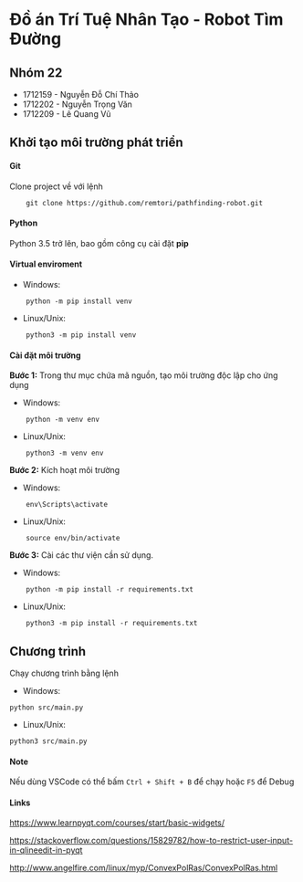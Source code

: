 # Đồ án Trí Tuệ Nhân Tạo - Robot Tìm Đường

## Nhóm 22

- 1712159 - Nguyễn Đỗ Chí Thảo
- 1712202 - Nguyễn Trọng Văn
- 1712209 - Lê Quang Vũ
## Khởi tạo môi trường phát triển

#### Git

Clone project về với lệnh

```
    git clone https://github.com/remtori/pathfinding-robot.git
```

#### Python

Python 3.5 trở lên, bao gồm công cụ cài đặt __pip__

#### Virtual enviroment

- Windows:

```
    python -m pip install venv
```

- Linux/Unix:

```
    python3 -m pip install venv
```

#### Cài đặt môi trường

__Bước 1:__ Trong thư mục chứa mã nguồn, tạo môi trường độc lập cho ứng dụng

- Windows:

```
    python -m venv env
```

- Linux/Unix:

```
    python3 -m venv env
```

__Bước 2:__ Kích hoạt môi trường

- Windows:

```
    env\Scripts\activate
```

- Linux/Unix:

```
    source env/bin/activate
```

__Bước 3:__ Cài các thư viện cần sử dụng.

- Windows:

```
    python -m pip install -r requirements.txt
```

- Linux/Unix:

```
    python3 -m pip install -r requirements.txt
```

## Chương trình

Chạy chương trình bằng lệnh

- Windows:

```
python src/main.py
```

- Linux/Unix:

```
python3 src/main.py
```

#### Note

Nếu dùng VSCode có thể bấm `Ctrl + Shift + B` để chạy hoặc `F5` để Debug

#### Links

https://www.learnpyqt.com/courses/start/basic-widgets/

https://stackoverflow.com/questions/15829782/how-to-restrict-user-input-in-qlineedit-in-pyqt

http://www.angelfire.com/linux/myp/ConvexPolRas/ConvexPolRas.html


